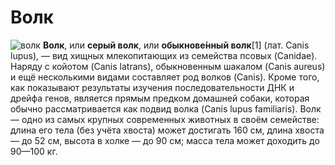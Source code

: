 # Волк
![волк](https://cdn.pixabay.com/photo/2012/10/25/23/52/wolf-62898_960_720.jpg)
**Волк**, или **серый волк**, или **обыкнове́нный волк**[1] (лат. Canis lupus), — вид хищных млекопитающих из семейства псовых (Canidae). Наряду с койотом (Canis latrans), обыкновенным шакалом (Canis aureus) и ещё несколькими видами составляет род волков (Canis). Кроме того, как показывают результаты изучения последовательности ДНК и дрейфа генов, является прямым предком домашней собаки, которая обычно рассматривается как подвид волка (Canis lupus familiaris). Волк — одно из самых крупных современных животных в своём семействе: длина его тела (без учёта хвоста) может достигать 160 см, длина хвоста — до 52 см, высота в холке — до 90 см; масса тела может доходить до 90—100 кг.